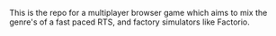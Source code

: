 This is the repo for a multiplayer browser game which aims to mix the genre's of a fast paced RTS, and factory simulators like Factorio.
